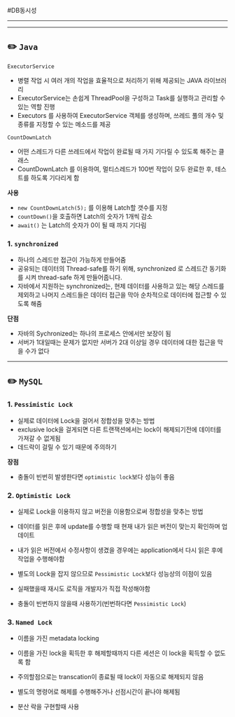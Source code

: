 #DB동시성

---
---
## ✏️ `Java`

`ExecutorService`
- 병렬 작업 시 여러 개의 작업을 효율적으로 처리하기 위해 제공되는 JAVA 라이브러리
- ExecutorService는 손쉽게 ThreadPool을 구성하고 Task를 실행하고 관리할 수 있는 역할 진행
- Executors 를 사용하여 ExecutorService 객체를 생성하며, 쓰레드 풀의 개수 및 종류를 지정할 수 있는 메소드를 제공

`CountDownLatch`
- 어떤 스레드가 다른 쓰레드에서 작업이 완료될 때 가지 기다릴 수 있도록 해주는 클래스
- CountDownLatch 를 이용하여, 멀티스레드가 100번 작업이 모두 완료한 후, 테스트를 하도록 기다리게 함

**사용**
- `new CountDownLatch(5);` 를 이용해 Latch할 갯수를 지정
- `countDown()`을 호출하면 Latch의 숫자가 1개씩 감소
- `await()` 는 Latch의 숫자가 0이 될 때 까지 기다림

### 1. `synchronized`
- 하나의 스레드만 접근이 가능하게 만들어줌
- 공유되는 데이터의 Thread-safe를 하기 위해, synchronized 로 스레드간 동기화를 시켜 thread-safe 하게 만들어줍니다.
- 자바에서 지원하는 synchronized는, 현제 데이터를 사용하고 있는 해당 스레드를 제외하고 나머지 스레드들은 데이터 접근을 막아 순차적으로 데이터에 접근할 수 있도록 해줌

**단점**
- 자바의 Sychronized는 하나의 프로세스 안에서만 보장이 됨
- 서버가 1대일때는 문제가 없지만 서버가 2대 이상일 경우 데이터에 대한 접근을 막을 수가 없다


---
## ✏️ `MySQL`
### 1. `Pessimistic Lock`
- 실제로 데이터에 Lock을 걸어서 정합성을 맞추는 방법
- exclusive lock을 걸게되면 다른 트랜잭션에서는 lock이 해제되기전에 데이터를 가져갈 수 없게됨
- 데드락이 걸릴 수 있기 때문에 주의하기

**장점**
- 충돌이 빈번히 발생한다면 `optimistic lock`보다 성능이 좋음



### 2. `Optimistic Lock`
- 실제로 Lock을 이용하지 않고 버전을 이용함으로써 정합성을 맞추는 방법
- 데이터를 읽은 후에 update를 수행할 때 현재 내가 읽은 버전이 맞는지 확인하며 업데이트
- 내가 읽은 버전에서 수정사항이 생겼을 경우에는 application에서 다시 읽은 후에 작업을 수행해야함

- 별도의 Lock을 잡지 않으므로 `Pessimistic Lock`보다 성능상의 이점이 있음
- 실패했을때 재시도 로직을 개발자가 직접 작성해야함
- 충돌이 빈번하지 않을때 사용하기(빈번하다면 `Pessimistic Lock`)


### 3. `Named Lock`
- 이름을 가진 metadata locking
- 이름을 가진 lock을 획득한 후 해제할때까지 다른 세션은 이 lock을 획득할 수 없도록 함
- 주의할점으로는 transcation이 종료될 때 lock이 자동으로 해제되지 않음
- 별도의 명령어로 해제를 수행해주거나 선점시간이 끝나야 해제됨

- 분산 락을 구현할때 사용
